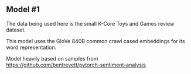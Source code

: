 ## Model #1

The data being used here is the small K-Core Toys and Games review dataset.

This model uses the GloVe 840B common crawl cased embeddings for its word representation.

Model heavily based on samples from https://github.com/bentrevett/pytorch-sentiment-analysis
